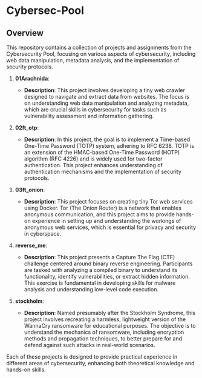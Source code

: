 # Cybersec-Pool

## Overview

This repository contains a collection of projects and assignments from the Cybersecurity Pool, focusing on various aspects of cybersecurity, including web data manipulation, metadata analysis, and the implementation of security protocols.

1. **01Arachnida**:
   - **Description**: This project involves developing a tiny web crawler designed to navigate and extract data from websites. The focus is on understanding web data manipulation and analyzing metadata, which are crucial skills in cybersecurity for tasks such as vulnerability assessment and information gathering.

2. **02ft_otp**:
   - **Description**: In this project, the goal is to implement a Time-based One-Time Password (TOTP) system, adhering to RFC 6238. TOTP is an extension of the HMAC-based One-Time Password (HOTP) algorithm (RFC 4226) and is widely used for two-factor authentication. This project enhances understanding of authentication mechanisms and the implementation of security protocols.

3. **03ft_onion**:
   - **Description**: This project focuses on creating tiny Tor web services using Docker. Tor (The Onion Router) is a network that enables anonymous communication, and this project aims to provide hands-on experience in setting up and understanding the workings of anonymous web services, which is essential for privacy and security in cyberspace.

4. **reverse_me**:
   - **Description**: This project presents a Capture The Flag (CTF) challenge centered around binary reverse engineering. Participants are tasked with analyzing a compiled binary to understand its functionality, identify vulnerabilities, or extract hidden information. This exercise is fundamental in developing skills for malware analysis and understanding low-level code execution.

5. **stockholm**:
   - **Description**: Named presumably after the Stockholm Syndrome, this project involves recreating a harmless, lightweight version of the WannaCry ransomware for educational purposes. The objective is to understand the mechanics of ransomware, including encryption methods and propagation techniques, to better prepare for and defend against such attacks in real-world scenarios.

Each of these projects is designed to provide practical experience in different areas of cybersecurity, enhancing both theoretical knowledge and hands-on skills. 
